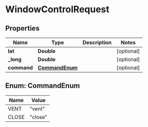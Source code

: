 
# WindowControlRequest

## Properties
Name | Type | Description | Notes
------------ | ------------- | ------------- | -------------
**lat** | **Double** |  |  [optional]
**_long** | **Double** |  |  [optional]
**command** | [**CommandEnum**](#CommandEnum) |  |  [optional]


<a name="CommandEnum"></a>
## Enum: CommandEnum
Name | Value
---- | -----
VENT | &quot;vent&quot;
CLOSE | &quot;close&quot;



